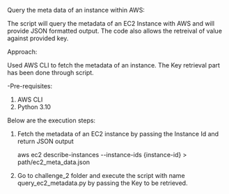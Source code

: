 Query the meta data of an instance within AWS:

The script will query the metadata of an EC2 Instance with AWS and will provide JSON formatted output. The code also allows the retreival of value against provided key.

Approach:

Used AWS CLI to fetch the metadata of an instance. The Key retrieval part has been done through script.

-Pre-requisites:

1. AWS CLI 
2. Python 3.10

Below are the execution steps:

1. Fetch the metadata of an EC2 instance by passing the Instance Id and return JSON output

    aws ec2 describe-instances --instance-ids {instance-id} > path/ec2_meta_data.json
    
2. Go to challenge_2 folder and execute the script with name query_ec2_metadata.py by passing the Key to be retrieved.

    

